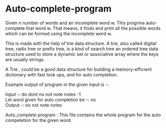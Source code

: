 # Auto-complete-program

Given n number of words and an incomplete word w. This progrma auto-complete that word w.
That means, it finds and print all the possible words which can be formed using the incomplete word w.  

This is made with the help of trie data structure. A trie, also called digital tree, radix tree or prefix tree, is a kind of search 
tree an ordered tree data structure used to store a dynamic set or associative array where the keys are usually strings.  

A Trie , could be a good data structure for building a memory-efficient dictionary with fast look ups, and for auto completion.

Example output of program in the given input is -:  

Input -: do dont no not note notes -1  
Let word given for auto completion be -: no  
Output -: no not note notes 

Auto_complete program : This file contains the whole program for the auto compeletion for the given word.

